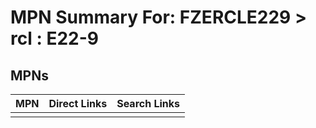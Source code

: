 



# MPN Summary For: FZERCLE229 > rcl : E22-9

## MPNs
  

|MPN|Direct Links|Search Links|
| :--- | :--- | :--- |
||||
